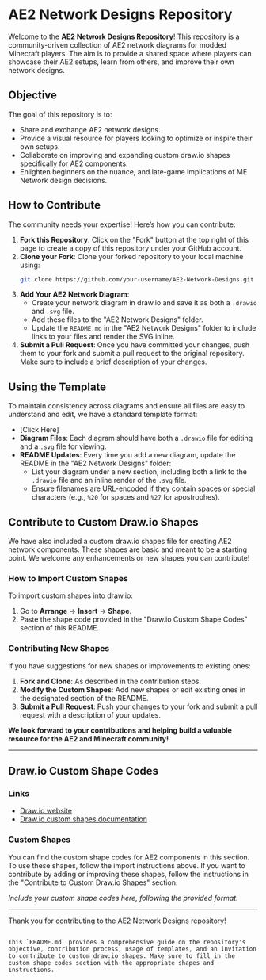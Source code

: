 # AE2 Network Designs Repository

Welcome to the **AE2 Network Designs Repository**! This repository is a community-driven collection of AE2 network diagrams for modded Minecraft players. The aim is to provide a shared space where players can showcase their AE2 setups, learn from others, and improve their own network designs.

## Objective

The goal of this repository is to:
- Share and exchange AE2 network designs.
- Provide a visual resource for players looking to optimize or inspire their own setups.
- Collaborate on improving and expanding custom draw.io shapes specifically for AE2 components.
- Enlighten beginners on the nuance, and late-game implications of ME Network design decisions.

## How to Contribute

The community needs your expertise! Here’s how you can contribute:

1. **Fork this Repository**: Click on the "Fork" button at the top right of this page to create a copy of this repository under your GitHub account.
2. **Clone your Fork**: Clone your forked repository to your local machine using:
   ```bash
   git clone https://github.com/your-username/AE2-Network-Designs.git
   ```
3. **Add Your AE2 Network Diagram**:
   - Create your network diagram in draw.io and save it as both a `.drawio` and `.svg` file.
   - Add these files to the "AE2 Network Designs" folder.
   - Update the `README.md` in the "AE2 Network Designs" folder to include links to your files and render the SVG inline.
4. **Submit a Pull Request**: Once you have committed your changes, push them to your fork and submit a pull request to the original repository. Make sure to include a brief description of your changes.

## Using the Template

To maintain consistency across diagrams and ensure all files are easy to understand and edit, we have a standard template format:
- [Click Here]
- **Diagram Files**: Each diagram should have both a `.drawio` file for editing and a `.svg` file for viewing.
- **README Updates**: Every time you add a new diagram, update the README in the "AE2 Network Designs" folder:
  - List your diagram under a new section, including both a link to the `.drawio` file and an inline render of the `.svg` file.
  - Ensure filenames are URL-encoded if they contain spaces or special characters (e.g., `%20` for spaces and `%27` for apostrophes).

## Contribute to Custom Draw.io Shapes

We have also included a custom draw.io shapes file for creating AE2 network components. These shapes are basic and meant to be a starting point. We welcome any enhancements or new shapes you can contribute!

### How to Import Custom Shapes

To import custom shapes into draw.io:

1. Go to **Arrange** -> **Insert** -> **Shape**.
2. Paste the shape code provided in the "Draw.io Custom Shape Codes" section of this README.

### Contributing New Shapes

If you have suggestions for new shapes or improvements to existing ones:

1. **Fork and Clone**: As described in the contribution steps.
2. **Modify the Custom Shapes**: Add new shapes or edit existing ones in the designated section of the README.
3. **Submit a Pull Request**: Push your changes to your fork and submit a pull request with a description of your updates.

**We look forward to your contributions and helping build a valuable resource for the AE2 and Minecraft community!**

---

## Draw.io Custom Shape Codes

### Links

- [Draw.io website](https://www.drawio.com/)
- [Draw.io custom shapes documentation](https://www.drawio.com/doc/faq/shape-complex-create-edit)

### Custom Shapes

You can find the custom shape codes for AE2 components in this section. To use these shapes, follow the import instructions above. If you want to contribute by adding or improving these shapes, follow the instructions in the "Contribute to Custom Draw.io Shapes" section.

*Include your custom shape codes here, following the provided format.*

---

Thank you for contributing to the AE2 Network Designs repository!
```

This `README.md` provides a comprehensive guide on the repository's objective, contribution process, usage of templates, and an invitation to contribute to custom draw.io shapes. Make sure to fill in the custom shape codes section with the appropriate shapes and instructions.
